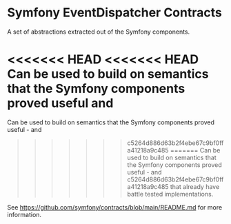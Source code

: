 Symfony EventDispatcher Contracts
=================================

A set of abstractions extracted out of the Symfony components.

<<<<<<< HEAD
<<<<<<< HEAD
Can be used to build on semantics that the Symfony components proved useful and
=======
Can be used to build on semantics that the Symfony components proved useful - and
>>>>>>> c5264d886d63b2f4ebe67c9bf0ffa41218a9c485
=======
Can be used to build on semantics that the Symfony components proved useful - and
>>>>>>> c5264d886d63b2f4ebe67c9bf0ffa41218a9c485
that already have battle tested implementations.

See https://github.com/symfony/contracts/blob/main/README.md for more information.
